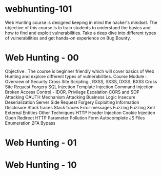 # webhunting-101
Web Hunting course is designed keeping in mind the hacker's mindset. The objective of this course is to train students to understand the basics and how to find and exploit vulnerabilities. Take a deep dive into different types of vulnerabilities and get hands-on experience on Bug Bounty.


# Web Hunting - 00 
Objective : The course is beginner friendly which will cover basics of Web Hunting and explore different types of vulnerabilities.
Course Module : 
Overview of Security
Cross Site Scripting , RXSS, SXSS, DXSS, BXSS Cross Site Request Forgery
SQL Injection
Template Injection
Command Injection
Broken Access Control - IDOR, Privilege Escalation
CORS and SOP
Attacking OAUTH Mechanism
Attacking Business Logic
Insecure Deserialization
Server Side Request Forgery
Exploiting Information Disclosure Stack traces
  Stack traces
  Error messages Fuzzing
  Fuzzing
  Xml External Entities
Other Techniques
  HTTP Header Injection Cookie Injection
  Open Redirect
  HTTP Parameter Pollution Form Autocomplete
  JS Files Enumeration
  2FA Bypass
  
# Web Hunting - 01

# Web Hunting - 10
